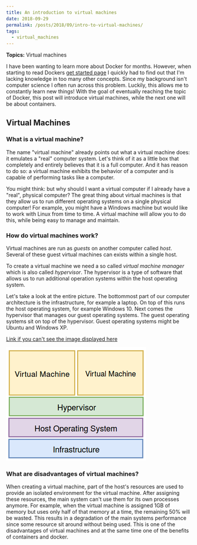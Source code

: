 ```yaml
---
title: An introduction to virtual machines
date: 2018-09-29
permalink: /posts/2018/09/intro-to-virtual-machines/
tags:
  - virtual_machines
---
```


**Topics:** Virtual machines

 
I have been wanting to learn more about Docker for months. However, when starting to read Dockers [get started page](https://docs.docker.com/v17.09/get-started/) I quickly had to find out that I'm lacking knowledge in too many other concepts. Since my background isn't computer science I often run across this problem. Luckily, this allows me to constantly learn new things! With the goal of eventually reaching the topic of Docker, this post will introduce virtual machines, while the next one will be about containers.

## Virtual Machines

### What is a virtual machine?

The name "virtual machine" already points out what a virtual machine does: it emulates a "real" computer system. Let's think of it as a little box that completely and entirely believes that it is a full computer. And it has reason to do so: a virtual machine exhibits the behavior of a computer and is capable of performing tasks like a computer. 

You might think: but why should I want a virtual computer if I already have a "real", physical computer? The great thing about virtual machines is that they allow us to run different operating systems on a single physical computer! For example, you might have a Windows machine but would like to work with Linux from time to time. A virtual machine will allow you to do this, while being easy to manage and maintain. 

### How do virtual machines work?

Virtual machines are run as *guests* on another computer called *host*. Several of these guest virtual machines can exists within a single host.

To create a virtual machine we need a so called *virtual machine manager* which is also called *hypervisor*. The hypervisor is a type of software that allows us to run additional operation systems within the host operating system. 

Let's take a look at the entire picture. The bottommost part of our computer architecture is the infrastructure, for example a laptop. On top of this runs the host operating system, for example Windows 10. Next comes the hypervisor that manages our guest operating systems. The guest operating systems sit on top of the hypervisor. Guest operating systems might be Ubuntu and Windows XP.

[Link if you can't see the image displayed here](https://github.com/zotroneneis/resources/blob/master/virtual_machine.png)

![](https://github.com/zotroneneis/resources/blob/master/virtual_machine.png)


### What are disadvantages of virtual machines?

When creating a virtual machine, part of the host's resources are used to provide an isolated environment for the virtual machine. After assigning these resources, the main system can't use them for its own processes anymore. For example, when the virtual machine is assigned 1GB of memory but uses only half of that memory at a time, the remaining 50% will be wasted. This results in a degradation of the main systems performance since some resource sit around without being used. This is one of the disadvantages of virtual machines and at the same time one of the benefits of containers and docker.


<!-- ## Containers -->

<!-- ### What is a container? -->

<!-- Let's start by looking at physical containers. Containers are mostly used in the shipping industry where they allow for an organized and efficient way to transport goods from one place to another. Before we agreed to using containers and standardized container sizes, shipping goods in bulk was a lot messier. -->

<!-- Software containers have a similar function. They allow us to pack our code and all of its dependencies (libraries, frameworks, etc.) into a nice little box - a container. The container can then run anywhere. This allows developers to be sure that their software will run independently of where it is deployed. --> 

<!-- Containers solve the problem of how we can reliably run software when moving it from one computing environment to another (e.g. from a developers machine to a test environment). When the environments are not identical we can run into problems. For example, the developer might have written the code in Python 3 but the test environment still runs in Python 2 (shame on the test environment!). Also differences in network topology, storage and security policies can cause problems. -->

<!-- ## Why are containers useful? -->
<!-- Difference between virtual machines and containers -->

<!-- Before we had containers, the go-to technology for running different isolated applications on a single server were *virtual machines*. Different to a container, a virtual machine packs the operating system and code together. Each virtual machine thinks that is has its own server. However, in reality, several different virtual machines all share the same server without knowing anything about each other. The underlying host operating system makes sure that each guest virtual machine believes that -->
<!-- it is the most important one in the world. This can become problematic (especially when running multiple virtual machines), because each guest virtual machine is basically running on an emulated server. The emulation layer between the host and guest operating systems is called "hypervisor" -->

<!-- Containers are different. Because they only contain an application and its dependencies, lots of containers fit on a single host operating system. In this case, we also don't have several operating systems running on a single server. The only operating system is the one of the host and all containers communicate with it directly. The rough eqivalent to the hypervisor used by virtual machines is the *container engine*. At the moment, the *Docker Engine* is by far the mos popular one. -->


<!-- ## What is a container image? -->

<!-- ## What is docker? -->




<!-- Sources: -->
<!-- - https://techcrunch.com/2016/10/16/wtf-is-a-container/ -->
<!-- - https://stackoverflow.com/questions/23735149/what-is-the-difference-between-a-docker-image-and-a-container -->

